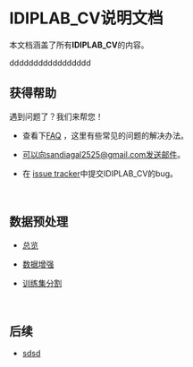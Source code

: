 # IDIPLAB_CV说明文档 
本文档涵盖了所有**IDIPLAB_CV**的内容。

  ​ddddddddddddddddd

## 获得帮助
遇到问题了？我们来帮您！
* 查看下[FAQ](FAQ) ，这里有些常见的问题的解决办法。

* 可以向sandiagal2525@gmail.com发送邮件。

* 在 [issue tracker](https://github.com/scrapy/scrapy/issues)中提交IDIPLAB_CV的bug。

  ​

## 数据预处理
- [总览](数据预处理)

- [数据增强](数据增强)

- [训练集分割](训练集分割)

  ​

## 后续
- [sdsd]()
